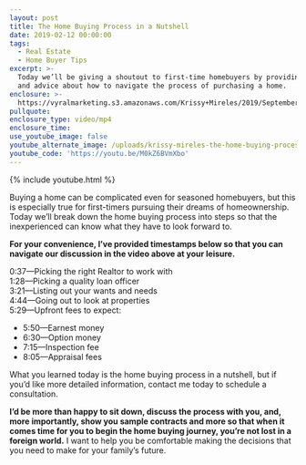 ```yaml
---
layout: post
title: The Home Buying Process in a Nutshell
date: 2019-02-12 00:00:00
tags:
  - Real Estate
  - Home Buyer Tips
excerpt: >-
  Today we’ll be giving a shoutout to first-time homebuyers by providing tips
  and advice about how to navigate the process of purchasing a home.
enclosure: >-
  https://vyralmarketing.s3.amazonaws.com/Krissy+Mireles/2019/September/Waxahachie%2C+TX+Real+Estate+Agent-+The+Home+Buying+Process+Explained+(1).mp4
pullquote:
enclosure_type: video/mp4
enclosure_time:
use_youtube_image: false
youtube_alternate_image: /uploads/krissy-mireles-the-home-buying-process-explained-youtube.jpg
youtube_code: 'https://youtu.be/M0kZ6BVmXbo'
---
```


{% include youtube.html %}

Buying a home can be complicated even for seasoned homebuyers, but this is especially true for first-timers pursuing their dreams of homeownership. Today we’ll break down the home buying process into steps so that the inexperienced can know what they have to look forward to.

**For your convenience, I’ve provided timestamps below so that you can navigate our discussion in the video above at your leisure.**

0:37—Picking the right Realtor to work with<br>1:28—Picking a quality loan officer<br>3:21—Listing out your wants and needs<br>4:44—Going out to look at properties<br>5:29—Upfront fees to expect:

* 5:50—Earnest money
* 6:30—Option money
* 7:15—Inspection fee
* 8:05—Appraisal fees

What you learned today is the home buying process in a nutshell, but if you’d like more detailed information, contact me today to schedule a consultation.

**I’d be more than happy to sit down, discuss the process with you, and, more importantly, show you sample contracts and more so that when it comes time for you to begin the home buying journey, you’re not lost in a foreign world.** I want to help you be comfortable making the decisions that you need to make for your family’s future.